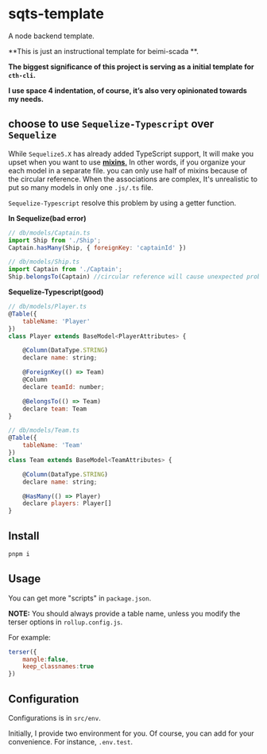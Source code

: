 # sqts-template

A node backend template.

 **This is just an instructional template for beimi-scada **.

**The biggest significance of this project is serving as a initial template for `cth-cli`.**

**I use space 4 indentation, of course, it’s also very opinionated towards my needs.** 



## choose to use `Sequelize-Typescript` over `Sequelize`

While `Sequelize5.X` has already added TypeScript support, It will make you upset when you want to use [**mixins**.](https://sequelize.org/docs/v6/core-concepts/assocs/#special-methodsmixins-added-to-instances) In other words, if you organize your each model in a separate file.  you can only use half of mixins because of the circular reference.  When the associations are complex, It's unrealistic to put so many models in only one `.js/.ts` file.

`Sequelize-Typescript` resolve this problem by using a getter function.

**In Sequelize(bad error)**

```js
// db/models/Captain.ts
import Ship from './Ship';
Captain.hasMany(Ship, { foreignKey: 'captainId' })

// db/models/Ship.ts
import Captain from './Captain';
Ship.belongsTo(Captain) //circular reference will cause unexpected problems. The code will throw errors.
```

**Sequelize-Typescript(good)**

```js
// db/models/Player.ts
@Table({
    tableName: 'Player'
})
class Player extends BaseModel<PlayerAttributes> {

    @Column(DataType.STRING)
    declare name: string;

    @ForeignKey(() => Team)
    @Column
    declare teamId: number;

    @BelongsTo(() => Team)
    declare team: Team
}

// db/models/Team.ts
@Table({
    tableName: 'Team'
})
class Team extends BaseModel<TeamAttributes> {

    @Column(DataType.STRING)
    declare name: string;

    @HasMany(() => Player)
    declare players: Player[]
}
```



## Install

```bash
pnpm i
```



## Usage

You can get more "scripts" in  `package.json`.

**NOTE:** You should always provide a table name, unless you modify the terser options in `rollup.config.js`.

For example:

```js
terser({
    mangle:false,
    keep_classnames:true
})
```



## Configuration

Configurations is in `src/env`.

Initially, I provide two environment for you. Of course,  you can add for your convenience. For instance, `.env.test`.

